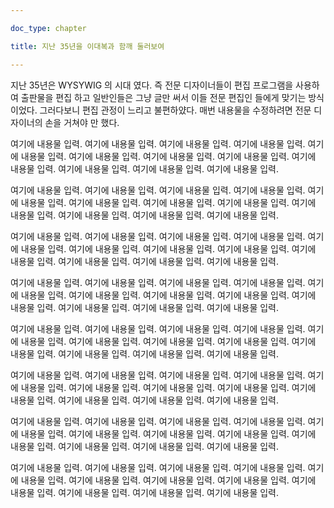 ```yaml
---

doc_type: chapter

title: 지난 35년을 이대복과 함깨 둘러보여

---
```






지난 35년은 WYSYWIG 의 시대 였다. 즉 전문 디자이너들이 편집 프로그램을 사용하여 출판물을 편집 하고 일반인들은 그냥 글만 써서 이들 전문 편집인 들에게 맞기는 방식 이었다. 그러다보니 편집 관정이 느리고 불편하얐다. 매번 내용물을 수정하려면 전문 디자이너의 손을 거쳐야 만 했다.





여기에 내용물 입력. 여기에 내용물 입력. 여기에 내용물 입력. 여기에 내용물 입력. 여기에 내용물 입력. 여기에 내용물 입력. 여기에 내용물 입력. 여기에 내용물 입력. 여기에 내용물 입력. 여기에 내용물 입력. 여기에 내용물 입력. 여기에 내용물 입력. 



여기에 내용물 입력. 여기에 내용물 입력. 여기에 내용물 입력. 여기에 내용물 입력. 여기에 내용물 입력. 여기에 내용물 입력. 여기에 내용물 입력. 여기에 내용물 입력. 여기에 내용물 입력. 여기에 내용물 입력. 여기에 내용물 입력. 여기에 내용물 입력. 



여기에 내용물 입력. 여기에 내용물 입력. 여기에 내용물 입력. 여기에 내용물 입력. 여기에 내용물 입력. 여기에 내용물 입력. 여기에 내용물 입력. 여기에 내용물 입력. 여기에 내용물 입력. 여기에 내용물 입력. 여기에 내용물 입력. 여기에 내용물 입력. 



여기에 내용물 입력. 여기에 내용물 입력. 여기에 내용물 입력. 여기에 내용물 입력. 여기에 내용물 입력. 여기에 내용물 입력. 여기에 내용물 입력. 여기에 내용물 입력. 여기에 내용물 입력. 여기에 내용물 입력. 여기에 내용물 입력. 여기에 내용물 입력. 



여기에 내용물 입력. 여기에 내용물 입력. 여기에 내용물 입력. 여기에 내용물 입력. 여기에 내용물 입력. 여기에 내용물 입력. 여기에 내용물 입력. 여기에 내용물 입력. 여기에 내용물 입력. 여기에 내용물 입력. 여기에 내용물 입력. 여기에 내용물 입력. 

여기에 내용물 입력. 여기에 내용물 입력. 여기에 내용물 입력. 여기에 내용물 입력. 여기에 내용물 입력. 여기에 내용물 입력. 여기에 내용물 입력. 여기에 내용물 입력. 여기에 내용물 입력. 여기에 내용물 입력. 여기에 내용물 입력. 여기에 내용물 입력. 

여기에 내용물 입력. 여기에 내용물 입력. 여기에 내용물 입력. 여기에 내용물 입력. 여기에 내용물 입력. 여기에 내용물 입력. 여기에 내용물 입력. 여기에 내용물 입력. 여기에 내용물 입력. 여기에 내용물 입력. 여기에 내용물 입력. 여기에 내용물 입력. 

여기에 내용물 입력. 여기에 내용물 입력. 여기에 내용물 입력. 여기에 내용물 입력. 여기에 내용물 입력. 여기에 내용물 입력. 여기에 내용물 입력. 여기에 내용물 입력. 여기에 내용물 입력. 여기에 내용물 입력. 여기에 내용물 입력. 여기에 내용물 입력. 